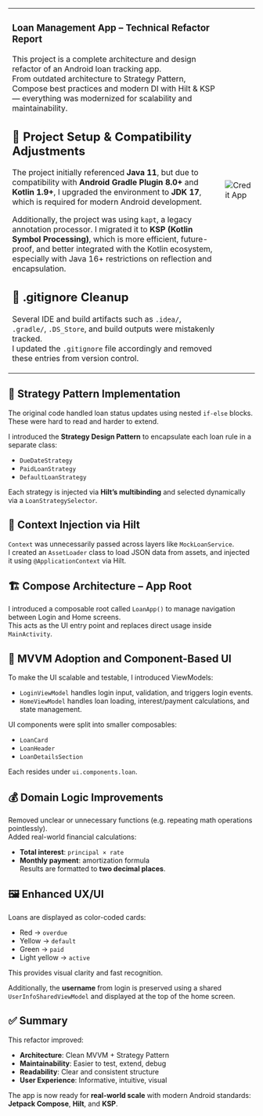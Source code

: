 <table>
<tr>
<td>

### Loan Management App – Technical Refactor Report

This project is a complete architecture and design refactor of an Android loan tracking app.  
From outdated architecture to Strategy Pattern, Compose best practices and modern DI with Hilt & KSP — everything was modernized for scalability and maintainability.


## 🚀 Project Setup & Compatibility Adjustments

The project initially referenced **Java 11**, but due to compatibility with **Android Gradle Plugin 8.0+** and **Kotlin 1.9+**, I upgraded the environment to **JDK 17**, which is required for modern Android development.

Additionally, the project was using `kapt`, a legacy annotation processor. I migrated it to **KSP (Kotlin Symbol Processing)**, which is more efficient, future-proof, and better integrated with the Kotlin ecosystem, especially with Java 16+ restrictions on reflection and encapsulation.

## 🧹 .gitignore Cleanup

Several IDE and build artifacts such as `.idea/`, `.gradle/`, `.DS_Store`, and build outputs were mistakenly tracked.  
I updated the `.gitignore` file accordingly and removed these entries from version control.

</td>
<td>
<img src="https://github.com/user-attachments/assets/73036786-7359-4dac-b670-94c5a6b56845" alt="Credit App" width="%61.8"/>
</td>
</tr>
</table>



## 🧠 Strategy Pattern Implementation

The original code handled loan status updates using nested `if-else` blocks. These were hard to read and harder to extend.

I introduced the **Strategy Design Pattern** to encapsulate each loan rule in a separate class:
- `DueDateStrategy`
- `PaidLoanStrategy`
- `DefaultLoanStrategy`

Each strategy is injected via **Hilt’s multibinding** and selected dynamically via a `LoanStrategySelector`.

## 🧩 Context Injection via Hilt

`Context` was unnecessarily passed across layers like `MockLoanService`.  
I created an `AssetLoader` class to load JSON data from assets, and injected it using `@ApplicationContext` via Hilt.

## 🏗️ Compose Architecture – App Root

I introduced a composable root called `LoanApp()` to manage navigation between Login and Home screens.  
This acts as the UI entry point and replaces direct usage inside `MainActivity`.

## 📐 MVVM Adoption and Component-Based UI

To make the UI scalable and testable, I introduced ViewModels:
- `LoginViewModel` handles login input, validation, and triggers login events.
- `HomeViewModel` handles loan loading, interest/payment calculations, and state management.

UI components were split into smaller composables:
- `LoanCard`
- `LoanHeader`
- `LoanDetailsSection`

Each resides under `ui.components.loan`.

## 💰 Domain Logic Improvements

Removed unclear or unnecessary functions (e.g. repeating math operations pointlessly).  
Added real-world financial calculations:
- **Total interest**: `principal × rate`
- **Monthly payment**: amortization formula  
Results are formatted to **two decimal places**.

## 🖼️ Enhanced UX/UI

Loans are displayed as color-coded cards:
- Red → `overdue`
- Yellow → `default`
- Green → `paid`
- Light yellow → `active`

This provides visual clarity and fast recognition.

Additionally, the **username** from login is preserved using a shared `UserInfoSharedViewModel` and displayed at the top of the home screen.

## ✅ Summary

This refactor improved:

- **Architecture**: Clean MVVM + Strategy Pattern
- **Maintainability**: Easier to test, extend, debug
- **Readability**: Clear and consistent structure
- **User Experience**: Informative, intuitive, visual

The app is now ready for **real-world scale** with modern Android standards:  
**Jetpack Compose**, **Hilt**, and **KSP**.
